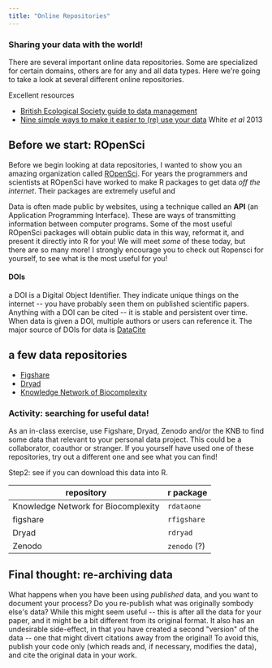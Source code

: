 ```yaml
---
title: "Online Repositories"
---
```


### Sharing your data with the world!

There are several important online data repositories. Some are specialized for certain domains, others are for any and all data types. Here we're going to take a look at several different online repositories.

Excellent resources

* [British Ecological Society guide to data management](http://www.britishecologicalsociety.org/wp-content/uploads/Publ_Data-Management-Booklet.pdf)
* [Nine simple ways to make it easier to (re) use your data](http://ojs.library.queensu.ca/index.php/IEE/article/view/4608/4898) White _et al_ 2013

## Before we start: ROpenSci

Before we begin looking at data repositories, I wanted to show you an amazing organization called [ROpenSci](http://ropensci.org/). For years the programmers and scientists at ROpenSci have worked to make R packages to get data _off the internet_. Their packages are extremely useful and 

Data is often made public by websites, using a technique called an **API** (an Application Programming Interface). These are ways of transmitting information between computer programs. Some of the most useful ROpenSci packages will obtain public data in this way, reformat it, and present it directly into R for you! We will meet _some_ of these today, but there are so many more! I strongly encourage you to check out Ropensci for yourself, to see what is the most useful for you!

#### DOIs

a DOI is a Digital Object Identifier. They indicate unique things on the internet -- you have probably seen them on published scientific papers. Anything with a DOI can be cited -- it is stable and persistent over time. When data is given a DOI, multiple authors or users can reference it. The major source of DOIs for data is [DataCite](https://www.datacite.org/)

## a few data repositories

* [Figshare](https://figshare.com)
* [Dryad](http://datadryad.org)
* [Knowledge Network of Biocomplexity](https://knb.ecoinformatics.org/)

### Activity: searching for useful data!

As an in-class exercise, use Figshare, Dryad, Zenodo and/or the KNB to find some data that relevant to your personal data project. This could be a collaborator, coauthor or stranger. If you yourself have used one of these repositories, try out a different one and see what you can find!

Step2: see if you can download this data into R.

|repository|r package|
|--------|---------|
| Knowledge Network for Biocomplexity         |  `rdataone`          |
| figshare                                      | `rfigshare` | 
| Dryad                                     | `rdryad` | 
| Zenodo                                   | `zenodo` (?) |

## Final thought: re-archiving data

What happens when you have been using _published_ data, and you want to document your process? Do you re-publish what was originally sombody else's data? While this might seem useful -- this is after all the data for your paper, and it might be a bit different from its original format. It also has an undesirable side-effect, in that you have created a second "version" of the data -- one that might divert citations away from the original! To avoid this, publish your code only (which reads and, if necessary, modifies the data), and cite the original data in your work.  
